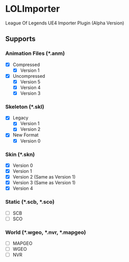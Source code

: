 # LOLImporter
League Of Legends UE4 Importer Plugin (Alpha Version)

## Supports

### Animation Files (*.anm)

- [X] Compressed
    - [x] Version 1
- [X] Uncompressed
    - [X] Version 5
    - [X] Version 4
    - [X] Version 3

### Skeleton (*.skl)

- [X] Legacy
  - [X] Version 1
  - [X] Version 2
- [X] New Format
  - [X] Version 0

### Skin (*.skn)

- [X] Version 0
- [X] Version 1
- [X] Version 2 (Same as Version 1)
- [X] Version 3 (Same as Version 1)
- [X] Version 4

### Static (*.scb, *.sco)

- [ ] SCB
- [ ] SCO

### World (*.wgeo, *.nvr, *.mapgeo)

- [ ] MAPGEO
- [ ] WGEO
- [ ] NVR